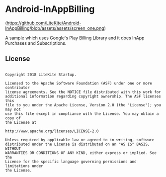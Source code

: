 # Android-InAppBilling

(https://github.com/LiteKite/Android-InAppBilling/blob/assets/assets/screen_one.png)

A sample which uses Google's Play Billing Library and it does InApp Purchases and Subscriptions.

## License

~~~

Copyright 2018 LiteKite Startup.

Licensed to the Apache Software Foundation (ASF) under one or more contributor
license agreements. See the NOTICE file distributed with this work for
additional information regarding copyright ownership. The ASF licenses this
file to you under the Apache License, Version 2.0 (the "License"); you may not
use this file except in compliance with the License. You may obtain a copy of
the License at

http://www.apache.org/licenses/LICENSE-2.0

Unless required by applicable law or agreed to in writing, software
distributed under the License is distributed on an "AS IS" BASIS, WITHOUT
WARRANTIES OR CONDITIONS OF ANY KIND, either express or implied. See the
License for the specific language governing permissions and limitations under
the License.

~~~
